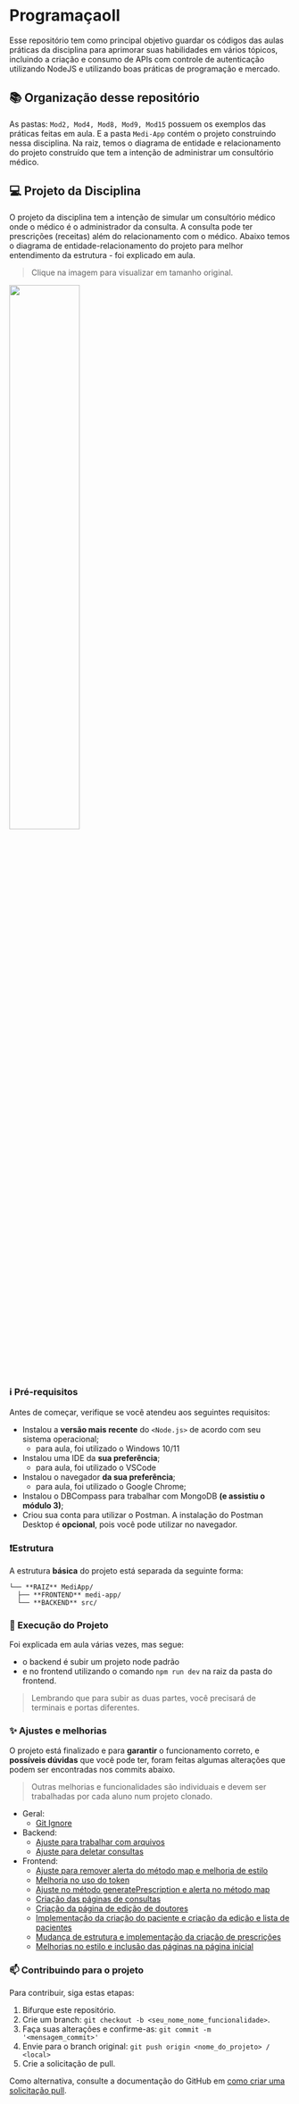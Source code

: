 # ProgramaçaoII
Esse repositório tem como principal objetivo guardar os códigos das aulas práticas da disciplina para aprimorar suas habilidades em vários tópicos, incluindo a criação e consumo de APIs com controle de autenticação utilizando NodeJS e utilizando boas práticas de programação e mercado.

## 📚 Organização desse repositório

As pastas: ```Mod2, Mod4, Mod8, Mod9, Mod15``` possuem os exemplos das práticas feitas em aula. E a pasta ```Medi-App``` contém o projeto construindo nessa disciplina. Na raiz, temos o diagrama de entidade e relacionamento do projeto construído que tem a intenção de administrar um consultório médico.

## 💻 Projeto da Disciplina

O projeto da disciplina tem a intenção de simular um consultório médico onde o médico é o administrador da consulta. A consulta pode ter prescrições (receitas) além do relacionamento com o médico. Abaixo temos o diagrama de entidade-relacionamento do projeto para melhor entendimento da estrutura - foi explicado em aula.
> Clique na imagem para visualizar em tamanho original.


<img src="https://github.com/FaculdadeDescomplica/ProgramacaoII/blob/main/ConsultorioMedico-drawio.png" width=50% height=50%>

### ℹ️ Pré-requisitos

Antes de começar, verifique se você atendeu aos seguintes requisitos:

* Instalou a **versão mais recente** do `<Node.js>` de acordo com seu sistema operacional;
  * para aula, foi utilizado o Windows 10/11
* Instalou uma IDE da **sua preferência**;
  * para aula, foi utilizado o VSCode
* Instalou o navegador **da sua preferência**;
  * para aula, foi utilizado o Google Chrome;
* Instalou o DBCompass para trabalhar com MongoDB **(e assistiu o módulo 3)**;
* Criou sua conta para utilizar o Postman. A instalação do Postman Desktop é **opcional**, pois você pode utilizar no navegador.

### ❗️Estrutura

A estrutura **básica** do projeto está separada da seguinte forma:
  
    └── **RAIZ** MediApp/
      ├── **FRONTEND** medi-app/
      └── **BACKEND** src/

### 🚀 Execução do Projeto

Foi explicada em aula várias vezes, mas segue:
- o backend é subir um projeto node padrão
- e no frontend utilizando o comando ``` npm run dev ``` na raiz da pasta do frontend.
> Lembrando que para subir as duas partes, você precisará de terminais e portas diferentes.

### ✨ Ajustes e melhorias

O projeto está finalizado e para **garantir** o funcionamento correto, e **possíveis dúvidas** que você pode ter, foram feitas algumas alterações que podem ser encontradas nos commits abaixo.
> Outras melhorias e funcionalidades são individuais e devem ser trabalhadas por cada aluno num projeto clonado.

* Geral:
  * [Git Ignore](https://github.com/FaculdadeDescomplica/ProgramacaoII/commit/766fd51091a4e0dee23d3b761400a0f96c3b0d25)
* Backend:
  * [Ajuste para trabalhar com arquivos](https://github.com/FaculdadeDescomplica/ProgramacaoII/commit/ee92317694760c94dcc36f723d0b61b76f67a6d8)
  * [Ajuste para deletar consultas](https://github.com/FaculdadeDescomplica/ProgramacaoII/commit/344806e3bf408c9c8635b6c20d809cfb420407a3)
* Frontend:
  * [Ajuste para remover alerta do método map e melhoria de estilo](https://github.com/FaculdadeDescomplica/ProgramacaoII/commit/aaadf7a84a8484d3a368b99e234313bc7379c6ed)
  * [Melhoria no uso do token](https://github.com/FaculdadeDescomplica/ProgramacaoII/commit/cc72707e3c18042ddc560f8483af15e643afea94)
  * [Ajuste no método generatePrescription e alerta no método map](https://github.com/FaculdadeDescomplica/ProgramacaoII/commit/8356714db7bd1e967fc68a4b01fee2ef254ec086)
  * [Criação das páginas de consultas](https://github.com/FaculdadeDescomplica/ProgramacaoII/commit/c5cbece68cd466e485660e53d2393f45df3c4fe0)
  * [Criação da página de edição de doutores](https://github.com/FaculdadeDescomplica/ProgramacaoII/commit/629d46d401b794a8afc1ca07a0f508c9a93ef664)
  * [Implementação da criação do paciente e criação da edição e lista de pacientes](https://github.com/FaculdadeDescomplica/ProgramacaoII/commit/31962d0edf2b56efab28f55e686ecd11ee843f23)
  * [Mudança de estrutura e implementação da criação de prescrições](https://github.com/FaculdadeDescomplica/ProgramacaoII/commit/233297c617ff7e697e8bd618ee1d1ed49f5ec250)
  * [Melhorias no estilo e inclusão das páginas na página inicial](https://github.com/FaculdadeDescomplica/ProgramacaoII/commit/f26331ee50c3a74a2deeeb8afc6c36d6bdba5a3b)

### 📫 Contribuindo para o projeto
<!---Se você foi aluno dessa disciplina e deseja contribuir com ajustes e/ou funcionalidades entre em contato com o responsável da sua aula e considere a criação de um arquivo CONTRIBUTING.md separado--->
Para contribuir, siga estas etapas:

1. Bifurque este repositório.
2. Crie um branch: `git checkout -b <seu_nome_nome_funcionalidade>`.
3. Faça suas alterações e confirme-as: `git commit -m '<mensagem_commit>'`
4. Envie para o branch original: `git push origin <nome_do_projeto> / <local>`
5. Crie a solicitação de pull.

Como alternativa, consulte a documentação do GitHub em [como criar uma solicitação pull](https://help.github.com/en/github/collaborating-with-issues-and-pull-requests/creating-a-pull-request).
